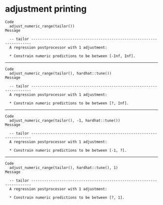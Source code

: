 # adjustment printing

    Code
      adjust_numeric_range(tailor())
    Message
      
      -- tailor ----------------------------------------------------------------------
      A regression postprocessor with 1 adjustment:
      
      * Constrain numeric predictions to be between [-Inf, Inf].

---

    Code
      adjust_numeric_range(tailor(), hardhat::tune())
    Message
      
      -- tailor ----------------------------------------------------------------------
      A regression postprocessor with 1 adjustment:
      
      * Constrain numeric predictions to be between [?, Inf].

---

    Code
      adjust_numeric_range(tailor(), -1, hardhat::tune())
    Message
      
      -- tailor ----------------------------------------------------------------------
      A regression postprocessor with 1 adjustment:
      
      * Constrain numeric predictions to be between [-1, ?].

---

    Code
      adjust_numeric_range(tailor(), hardhat::tune(), 1)
    Message
      
      -- tailor ----------------------------------------------------------------------
      A regression postprocessor with 1 adjustment:
      
      * Constrain numeric predictions to be between [?, 1].

